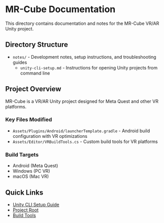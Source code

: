 # MR-Cube Documentation

This directory contains documentation and notes for the MR-Cube VR/AR Unity project.

## Directory Structure

- `notes/` - Development notes, setup instructions, and troubleshooting guides
  - `unity-cli-setup.md` - Instructions for opening Unity projects from command line

## Project Overview

MR-Cube is a VR/AR Unity project designed for Meta Quest and other VR platforms.

### Key Files Modified
- `Assets/Plugins/Android/launcherTemplate.gradle` - Android build configuration with VR optimizations
- `Assets/Editor/VRBuildTools.cs` - Custom build tools for VR platforms

### Build Targets
- Android (Meta Quest)
- Windows (PC VR)
- macOS (Mac VR)

## Quick Links

- [Unity CLI Setup Guide](notes/unity-cli-setup.md)
- [Project Root](../)
- [Build Tools](../Assets/Editor/VRBuildTools.cs)
